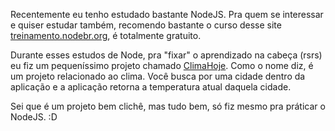 Recentemente eu tenho estudado bastante NodeJS. Pra quem se interessar e quiser estudar também, recomendo bastante o curso desse site [treinamento.nodebr.org](treinamento.nodebr.org), é totalmente gratuito.

Durante esses estudos de Node, pra "fixar" o aprendizado na cabeça (rsrs) eu fiz um pequeníssimo projeto chamado [ClimaHoje](https://github.com/LeandroLS/ClimaHoje). Como o nome diz, é um projeto relacionado ao clima. Você busca por uma cidade dentro da aplicação e a aplicação retorna a temperatura atual daquela cidade. 

Sei que é um projeto bem clichê, mas tudo bem, só fiz mesmo pra práticar o NodeJS. :D